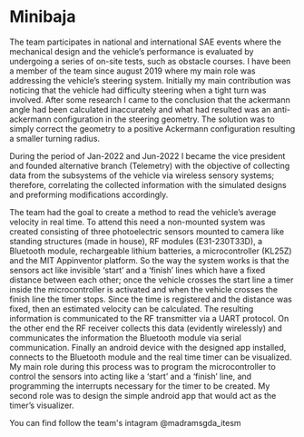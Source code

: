 # Minibaja
The team participates in national and international SAE events where the mechanical design and the vehicle’s performance is evaluated by undergoing a series of on-site tests, such as obstacle courses. I have been a member of the team since august 2019 where my main role was addressing the vehicle’s steering system. Initially my main contribution was noticing that the vehicle had difficulty steering when a tight turn was involved. After some research I came to the conclusion that the ackermann angle had been calculated inaccurately and what had resulted was an anti-ackermann configuration in the steering geometry. The solution was to simply correct the geometry to a positive Ackermann configuration resulting a smaller turning radius. 

During the period of  Jan-2022 and Jun-2022 I became the vice president and founded alternative branch (Telemetry) with the objective of collecting data from the subsystems of the vehicle via wireless sensory systems; therefore, correlating the collected information with the simulated designs and preforming modifications accordingly. 

The team had the goal to create a method to read the vehicle’s average velocity in real time. To attend this need a non-mounted system was created consisting of three photoelectric sensors mounted to camera like standing structures (made in house), RF modules (E31-230T33D), a Bluetooth module, rechargeable lithium batteries, a microcontroller (KL25Z) and the MIT Appinventor platform. So the way the system works is that the sensors act like invisible ‘start’ and a ‘finish’ lines which have a fixed distance between each other; once the vehicle crosses the start line a timer inside the microcontroller is activated and when the vehicle crosses the finish line the timer stops. Since the time is registered and the distance was fixed, then an estimated velocity can be calculated. The resulting information is communicated to the RF transmitter via a UART protocol. On the other end the RF receiver collects this data (evidently wirelessly) and communicates the information the Bluetooth module via serial communication. Finally an android device with the designed app installed, connects to the Bluetooth module and the real time timer can be visualized. 
My main role during this process was to program the microcontroller to control the sensors into acting like a ‘start’ and a ‘finish’ line, and programming the interrupts necessary for the timer to be created. My second role was to design the simple android app that would act as the timer’s visualizer.

You can find follow the team's intagram @madramsgda_itesm

